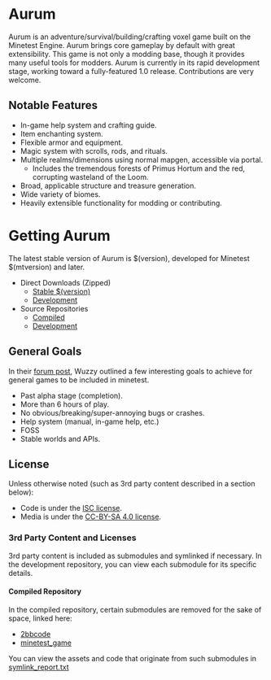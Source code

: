 # Aurum
Aurum is an adventure/survival/building/crafting voxel game built on the Minetest Engine.
Aurum brings core gameplay by default with great extensibility. This game is not only a modding base, though it provides many useful tools for modders.
Aurum is currently in its rapid development stage, working toward a fully-featured 1.0 release. Contributions are very welcome.

## Notable Features
* In-game help system and crafting guide.
* Item enchanting system.
* Flexible armor and equipment.
* Magic system with scrolls, rods, and rituals.
* Multiple realms/dimensions using normal mapgen, accessible via portal.
	* Includes the tremendous forests of Primus Hortum and the red, corrupting wasteland of the Loom.
* Broad, applicable structure and treasure generation.
* Wide variety of biomes.
* Heavily extensible functionality for modding or contributing.

# Getting Aurum
The latest stable version of Aurum is $(version), developed for Minetest $(mtversion) and later.
* Direct Downloads (Zipped)
	* [Stable $(version)](https://github.com/tigris-mt/aurum-compiled/archive/stable.zip)
	* [Development](https://github.com/tigris-mt/aurum-compiled/archive/master.zip)
* Source Repositories
	* [Compiled](https://github.com/tigris-mt/aurum-compiled)
	* [Development](https://github.com/tigris-mt/aurum)

## General Goals
In their [forum post](https://forum.minetest.net/viewtopic.php?f=5&t=19023#p305711), Wuzzy outlined a few interesting goals to achieve for general games to be included in minetest.

* Past alpha stage (completion).
* More than 6 hours of play.
* No obvious/breaking/super-annoying bugs or crashes.
* Help system (manual, in-game help, etc.)
* FOSS
* Stable worlds and APIs.

## License
Unless otherwise noted (such as 3rd party content described in a section below):
* Code is under the [ISC license](LICENSE.md).
* Media is under the [CC-BY-SA 4.0 license](https://creativecommons.org/licenses/by-sa/4.0/).

### 3rd Party Content and Licenses
3rd party content is included as submodules and symlinked if necessary.
In the development repository, you can view each submodule for its specific details.

#### Compiled Repository
In the compiled repository, certain submodules are removed for the sake of space, linked here:
* [2bbcode](https://github.com/lilydjwg/2bbcode)
* [minetest_game](https://github.com/minetest/minetest_game)

You can view the assets and code that originate from such submodules in [symlink_report.txt](symlink_report.txt)
